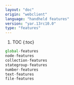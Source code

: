 ```yaml
---
layout: "doc"
origin: "webclient"
language: "handheld features"
version: "yar.13rc10.0"
type: "features"
---
```


1. TOC
{:toc}

```js
global-features
node-features
collection-features
stategroup-features
number-features
text-features
file-features
```
